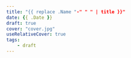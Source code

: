 ```yaml
---
title: "{{ replace .Name "-" " " | title }}"
date: {{ .Date }}
draft: true
cover: "cover.jpg"
useRelativeCover: true
tags: 
    - draft
---
```


